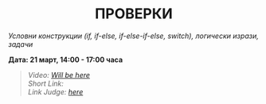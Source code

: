 <h1 align="center">ПРОВЕРКИ</h1>
<i>Условни конструкции (if, if-else, if-else-if-else, switch), логически изрази, задачи</i>
<br>

<p><b>Дата: 21 март, 14:00 - 17:00 часа</b></p>

<blockquote>
    <i>
        Video: <a href="#">Will be here</a>
    </i>
    <br>
    <i>
        Short Link:
    </i>
    <br>
    <i>
        Link Judge: <a href="https://judge.softuni.bg/Contests/Practice/Index/1012#0">here</a>
    </i>
</blockquote>
